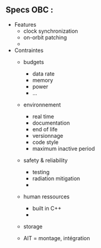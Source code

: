 ## Specs OBC :

- Features
    - clock synchronization 
    - on-orbit patching
    - 
- Contraintes
    - budgets
        - data rate
        - memory
        - power
        - ...
    - environnement
        - real time
        - documentation
        - end of life
        - versionnage
        - code style
        - maximum inactive period
        
    - safety & reliability
        - testing
        - radiation mitigation
        - 
    - human ressources
        - built in C++
        - 
    - storage
    - AIT = montage, intégration
    
